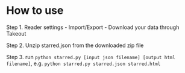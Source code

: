 How to use
====================

Step 1. Reader settings - Import/Export - Download your data through Takeout

Step 2. Unzip starred.json from the downloaded zip file

Step 3. run `python starred.py [input json filename] [output html filename]`, e.g. `python starred.py starred.json starred.html`